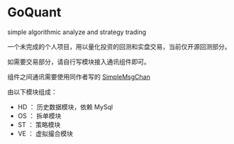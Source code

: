 # GoQuant
simple algorithmic analyze and strategy trading

一个未完成的个人项目，用以量化投资的回测和实盘交易，当前仅开源回测部分。

如需要交易部分，请自行写模块接入通讯组件即可。

组件之间通讯需要使用同作者写的 [SimpleMsgChan](github.com/6xiao/go/SimpleMsgChan)

由以下模块组成：

+ HD ： 历史数据模块，依赖 MySql
+ OS ： 拆单模块
+ ST ： 策略模块
+ VE ： 虚拟撮合模块